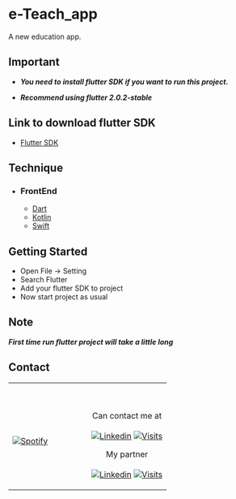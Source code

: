 # e-Teach_app

A new education app.

## Important

- ***You need to install flutter SDK if you want to run this project.***

- ***Recommend using flutter 2.0.2-stable***

## Link to download flutter SDK

- [Flutter SDK](https://flutter.dev/docs/get-started/install)

## Technique
- ### FrontEnd
    - [Dart](https://dart.dev/)
    - [Kotlin](https://kotlinlang.org/)
    - [Swift](https://swift.org/)

## Getting Started

- Open File &#8594; Setting
- Search Flutter
- Add your flutter SDK to project
- Now start project as usual

## Note

***First time run flutter project will take a little long***

## Contact

<table width="100%"> 
  <tr>
  <td width="50%">


&nbsp; <br> [![Spotify](https://novatorem.vercel.app/api/spotify)](https://open.spotify.com/user/omnitenebris)

  </td>
  <td width="50%">

<br><p align="center">Can contact me at <br><br>
[![Linkedin](https://img.shields.io/badge/linked-in-369?style=flat-square&logo=linkedin&logoColor=white&color=blue)](https://www.linkedin.com/in/baopham-dev/)
[![Visits](https://komarev.com/ghpvc/?username=baopham101&logo=GitHub&label=github%20visits&color=336699&logoColor=white&style=flat-square)](https://github.com/baopham101)
<br><p align="center">My partner <br><br>
[![Linkedin](https://img.shields.io/badge/linked-in-369?style=flat-square&logo=linkedin&logoColor=white&color=blue)](https://www.linkedin.com/in/hoangnguyen-dev/)
[![Visits](https://komarev.com/ghpvc/?username=th1590&logo=GitHub&label=github%20visits&color=336699&logoColor=white&style=flat-square)](https://github.com/th1590)
</p>
  </td>
  </table>

